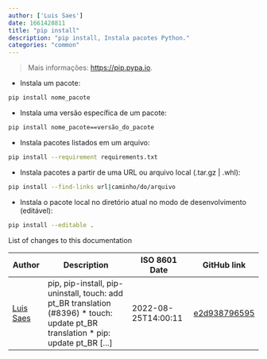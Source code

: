 ```yaml
---
author: ['Luis Saes']
date: 1661428811
title: "pip install"
description: "pip install, Instala pacotes Python."
categories: "common"
---
```

> Mais informações: <https://pip.pypa.io>.

- Instala um pacote:

```bash
pip install nome_pacote
```

- Instala uma versão específica de um pacote:

```bash
pip install nome_pacote==versão_do_pacote
```

- Instala pacotes listados em um arquivo:

```bash
pip install --requirement requirements.txt
```

- Instala pacotes a partir de uma URL ou arquivo local (.tar.gz | .whl):

```bash
pip install --find-links url|caminho/do/arquivo
```

- Instala o pacote local no diretório atual no modo de desenvolvimento (editável):

```bash
pip install --editable .
```
List of changes to this documentation


Author | Description | ISO 8601 Date | GitHub link
------|-----|-----|-----
[Luis Saes](mailto:55040458+luis-saes@users.noreply.github.com) | pip, pip-install, pip-uninstall, touch: add pt_BR translation (#8396) * touch: update pt_BR translation * pip: update pt_BR [...] | 2022-08-25T14:00:11 | [e2d938796595](https://github.com/tldr-pages/tldr/commit/e2d938796595c72fcf1cd92896b9bba07a58eb7a)


